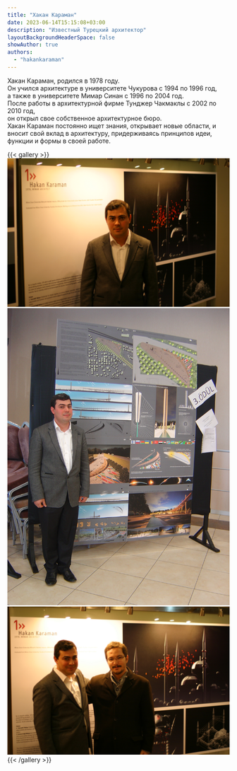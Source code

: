 ```yaml
---
title: "Хакан Караман"
date: 2023-06-14T15:15:08+03:00
description: "Известный Турецкий архитектор"
layoutBackgroundHeaderSpace: false
showAuthor: true
authors:
  - "hakankaraman"
---
```


Хакан Караман, родился в 1978 году.\
Он учился архитектуре в университете Чукурова с 1994 по 1996 год,\
а также в университете Мимар Синан с 1996 по 2004 год.\
После работы в архитектурной фирме Тунджер Чакмаклы с 2002 по 2010 год,\
он открыл свое собственное архитектурное бюро.\
Хакан Караман постоянно ищет знания, открывает новые области,
и вносит свой вклад в архитектуру, придерживаясь принципов идеи, функции и формы в своей работе.

{{< gallery >}}
<img src="hk_01.jpg" class="grid-w50 md:grid-w33 xl:grid-w25" />
<img src="hk_02.jpg" class="grid-w50 md:grid-w33 xl:grid-w25" />
<img src="hk_03.jpg" class="grid-w50 md:grid-w33 xl:grid-w25" />
{{< /gallery >}}
